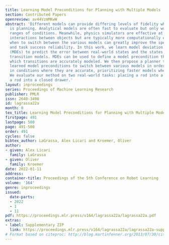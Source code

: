```yaml
---
title: Learning Model Preconditions for Planning with Multiple Models
section: Contributed Papers
openreview: av44VzmMKwW
abstract: 'Different models can provide differing levels of fidelity when a robot
  is planning. Analytical models are often fast to evaluate but only work in limited
  ranges of conditions. Meanwhile, physics simulators are effective at modeling complex
  interactions between objects but are typically more computationally expensive. Learning
  when to switch between the various models can greatly improve the speed of planning
  and task success reliability. In this work, we learn model deviation estimators
  (MDEs) to predict the error between real-world states and the states outputted by
  transition models. MDEs can be used to define a model precondition that describes
  which transitions are accurately modeled. We then propose a planner that uses the
  learned model preconditions to switch between various models in order to use models
  in conditions where they are accurate, prioritizing faster models when possible.
  We evaluate our method on two real-world tasks: placing a rod into a box and placing
  a rod into a closed drawer.'
layout: inproceedings
series: Proceedings of Machine Learning Research
publisher: PMLR
issn: 2640-3498
id: lagrassa22a
month: 0
tex_title: Learning Model Preconditions for Planning with Multiple Models
firstpage: 491
lastpage: 500
page: 491-500
order: 491
cycles: false
bibtex_author: LaGrassa, Alex Licari and Kroemer, Oliver
author:
- given: Alex Licari
  family: LaGrassa
- given: Oliver
  family: Kroemer
date: 2022-01-11
address:
container-title: Proceedings of the 5th Conference on Robot Learning
volume: '164'
genre: inproceedings
issued:
  date-parts:
  - 2022
  - 1
  - 11
pdf: https://proceedings.mlr.press/v164/lagrassa22a/lagrassa22a.pdf
extras:
- label: Supplementary ZIP
  link: https://proceedings.mlr.press/v164/lagrassa22a/lagrassa22a-supp.zip
# Format based on citeproc: http://blog.martinfenner.org/2013/07/30/citeproc-yaml-for-bibliographies/
---
```


